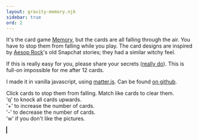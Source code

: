 ```yaml
---
layout: gravity-memory.njk
sidebar: true
ord: 2
---
```

<p>It's the card game <a href="https://en.wikipedia.org/wiki/Concentration_(card_game)">Memory</a>, but the cards are all falling through the air. You have to stop them from falling while you play. The card designs are inspired by <a href="https://rhymesayers.com/artists/aesoprock">Aesop Rock</a>'s old Snapchat stories; they had a similar witchy feel.</p>
<p>If this is really easy for you, please share your secrets (<a href="https://twitter.com/messages/compose?recipient_id=800796177604100096">really do</a>). This is full-on impossible for me after 12 cards.</p>
<p>I made it in vanilla javascript, using <a href="https://brm.io/matter-js/">matter.js</a>. Can be found <a href="https://github.com/dom-o/gravity-memory">on github</a>.</p>
<p>
  Click cards to stop them from falling.
  Match like cards to clear them.<br/>
  'q' to knock all cards upwards.<br/>
  '+' to increase the number of cards.<br/>
  '-' to decrease the number of cards.<br/>
  'w' if you don't like the pictures.<br/>
</p>
<div>
  <canvas id="canvas" style="margin:auto; border: 1px solid"></canvas>
</div>
